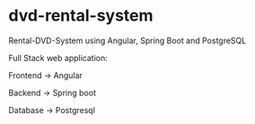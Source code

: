 # dvd-rental-system
Rental-DVD-System using Angular, Spring Boot and PostgreSQL

Full Stack web application:

Frontend -> Angular

Backend -> Spring boot 

Database -> Postgresql
